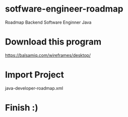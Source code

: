 # sotfware-engineer-roadmap
Roadmap Backend Software Enginner  Java

# Download this program

https://balsamiq.com/wireframes/desktop/

# Import Project

java-developer-roadmap.xml

# Finish :)

